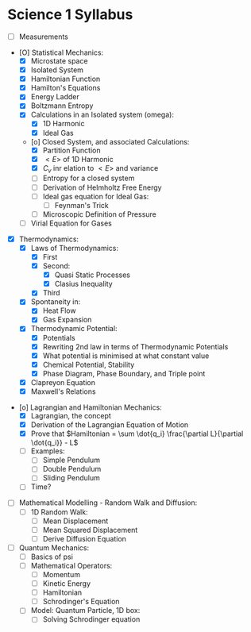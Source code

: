 # Science 1 Syllabus

- [ ] Measurements
- [O] Statistical Mechanics:
    - [X] Microstate space
    - [X] Isolated System
    - [X] Hamiltonian Function
    - [X] Hamilton's Equations
    - [X] Energy Ladder
    - [X] Boltzmann Entropy
    - [X] Calculations in an Isolated system (omega):
        - [X] 1D Harmonic
        - [X] Ideal Gas
    - [o] Closed System, and associated Calculations:
        - [X] Partition Function
        - [X] $<E>$ of 1D Harmonic
        - [X] $C_v$ inr elation to $<E>$ and variance
        - [ ] Entropy for a closed system
        - [ ] Derivation of Helmholtz Free Energy
        - [ ] Ideal gas equation for Ideal Gas:
            - [ ] Feynman's Trick
        - [ ] Microscopic Definition of Pressure
    - [ ] Virial Equation for Gases
- [X] Thermodynamics:
    - [X] Laws of Thermodynamics:
        - [X] First
        - [X] Second:
            - [X] Quasi Static Processes
            - [X] Clasius Inequality
        - [X] Third
    - [X] Spontaneity in:
        - [X] Heat Flow
        - [X] Gas Expansion
    - [X] Thermodynamic Potential:
        - [X] Potentials
        - [X] Rewriting 2nd law in terms of Thermodynamic Potentials
        - [X] What potential is minimised at what constant value
        - [X] Chemical Potential, Stability
        - [X] Phase Diagram, Phase Boundary, and Triple point
    - [X] Clapreyon Equation
    - [X] Maxwell's Relations
- [o] Lagrangian and Hamiltonian Mechanics:
    - [X] Lagrangian, the concept
    - [X] Derivation of the Lagrangian Equation of Motion
    - [X] Prove that $Hamiltonian = \sum \dot{q_i} \frac{\partial L}{\partial \dot{q_i}} - L$ 
    - [ ] Examples:
        - [ ] Simple Pendulum
        - [ ] Double Pendulum
        - [ ] Sliding Pendulum
    - [ ] Time?
- [ ] Mathematical Modelling - Random Walk and Diffusion:
    - [ ] 1D Random Walk:
        - [ ] Mean Displacement
        - [ ] Mean Squared Displacement
        - [ ] Derive Diffusion Equation
- [ ] Quantum Mechanics:
    - [ ] Basics of psi
    - [ ] Mathematical Operators:
        - [ ] Momentum
        - [ ] Kinetic Energy
        - [ ] Hamiltonian
        - [ ] Schrodinger's Equation
    - [ ] Model: Quantum Particle, 1D box:
        - [ ] Solving Schrodinger equation 
